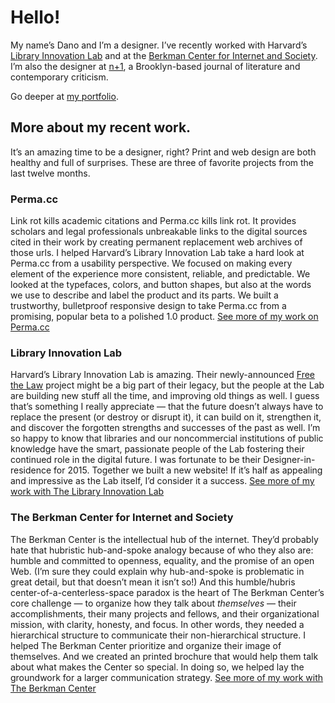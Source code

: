 # Hello!
My name’s Dano and I’m a designer. I’ve recently worked with Harvard’s [Library Innovation Lab](http://librarylab.law.harvard.edu/) and at the [Berkman Center for Internet and Society](https://berkman.harvard.edu/). I’m also the designer at [n+1](http://nplusonemag.com), a Brooklyn-based journal of literature and contemporary criticism.

Go deeper at [my portfolio](http://thisisdano.github.io/projects).

## More about my recent work.
It’s an amazing time to be a designer, right? Print and web design are both healthy and full of surprises. These are three of favorite projects from the last twelve months. 

### Perma.cc
Link rot kills academic citations and Perma.cc kills link rot. It provides scholars and legal professionals unbreakable links to the digital sources cited in their work by creating permanent replacement web archives of those urls. I helped Harvard’s Library Innovation Lab take a hard look at Perma.cc from a usability perspective. We focused on making every element of the experience more consistent, reliable, and predictable. We looked at the typefaces, colors, and button shapes, but also at the words we use to describe and label the product and its parts. We built a trustworthy, bulletproof responsive design to take Perma.cc from a promising, popular beta to a polished 1.0 product.
[See more of my work on Perma.cc](http://thisisdano.github.io/projects/index.html#perma-cc)

### Library Innovation Lab
Harvard’s Library Innovation Lab is amazing. Their newly-announced [Free the Law]() project might be a big part of their legacy, but the people at the Lab are building new stuff all the time, and improving old things as well. I guess that’s something I really appreciate — that the future doesn’t always have to replace the present (or destroy or disrupt it), it can build on it, strengthen it, and discover the forgotten strengths and successes of the past as well. I’m so happy to know that libraries and our noncommercial institutions of public knowledge have the smart, passionate people of the Lab fostering their continued role in the digital future. I was fortunate to be their Designer-in-residence for 2015. Together we built a new website! If it’s half as appealing and impressive as the Lab itself, I’d consider it a success.
[See more of my work with The Library Innovation Lab](http://thisisdano.github.io/projects/index.html#library-innovation-lab)

### The Berkman Center for Internet and Society
The Berkman Center is the intellectual hub of the internet. They’d probably hate that hubristic hub-and-spoke analogy because of who they also are: humble and committed to openness, equality, and the promise of an open Web. (I’m sure they could explain why hub-and-spoke is problematic in great detail, but that doesn’t mean it isn’t so!) And this humble/hubris center-of-a-centerless-space paradox is the heart of The Berkman Center’s core challenge — to organize how they talk about *themselves* — their accomplishments, their many projects and fellows, and their organizational mission, with clarity, honesty, and focus. In other words, they needed a hierarchical structure to communicate their non-hierarchical structure. I helped The Berkman Center prioritize and organize their image of themselves. And we created an printed brochure that would help them talk about what makes the Center so special. In doing so, we helped lay the groundwork for a larger communication strategy.
[See more of my work with The Berkman Center](http://thisisdano.github.io/projects/index.html#berkman-center)
